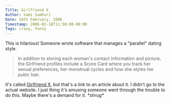 ```yaml
---
Title: Girlfriend X
Author: Sami Samhuri
Date: 18th February, 2006
Timestamp: 2006-02-18T11:50:00-08:00
Tags: crazy, funny
---
```


This is hilarious! Someone wrote software that manages a "parallel" dating style.

> In addition to storing each woman's contact information and picture, the Girlfriend profiles include a Score Card where you track her sexual preferences, her menstrual cycles and how she styles her pubic hair.

It's called [Girlfriend X](http://www.wired.com/news/columns/0,70231-0.html), but that's a link to an article about it. I didn't go to the actual website. I just thing it's amusing someone went through the trouble to do this. Maybe there's a demand for it. *\*shrug\**


